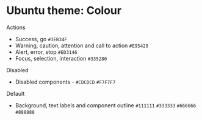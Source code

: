 # Ubuntu theme: Colour

Actions
- Success, go `#3EB34F`
- Warning, caution, attention and call to action `#E95420`
- Alert, error, stop `#ED3146`
- Focus, selection, interaction `#335280`

Disabled
- Disabled components - `#CDCDCD` `#F7F7F7`

Default
- Background, text labels and component outline `#111111` `#333333` `#666666` `#888888`





